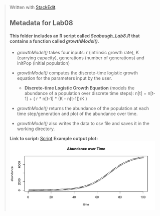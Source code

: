 


> Written with [StackEdit](https://stackedit.io/).
> ## Metadata for Lab08
> #### This folder includes an R script called *Seabaugh_Lab8.R* that contains a function called *growthModel().*
> 
>* *growthModel()* takes four inputs: r (intrinsic growth rate), K (carrying capacity), generations (number of generations) and initPop (initial population)
> 
>* *growthModel()* computes the discrete-time logistic growth equation for the parameters input by the user.
>    * **Discrete-time Logistic Growth Equation** (models the abundance of a population over discrete time steps): n[t] = n[t-1] + ( r * n[t-1] * (K - n[t-1])/K )
> 
>* *growthModel()* returns the abundance of the population at each time step/generation and plot of the abundance over time.
> 
>* *growthModel()* also writes the data to csv file and saves it in the working directory.
> 
> **Link to script:** [Script](https://github.com/josh-seabaugh/CompBioLabsAndHomework/blob/main/Labs/Lab08/Seabaugh_Lab8.R)
> **Example output plot:** 
> ![Example plot](https://github.com/josh-seabaugh/CompBioLabsAndHomework/blob/main/Labs/Lab08/ExamplePlot.png)
